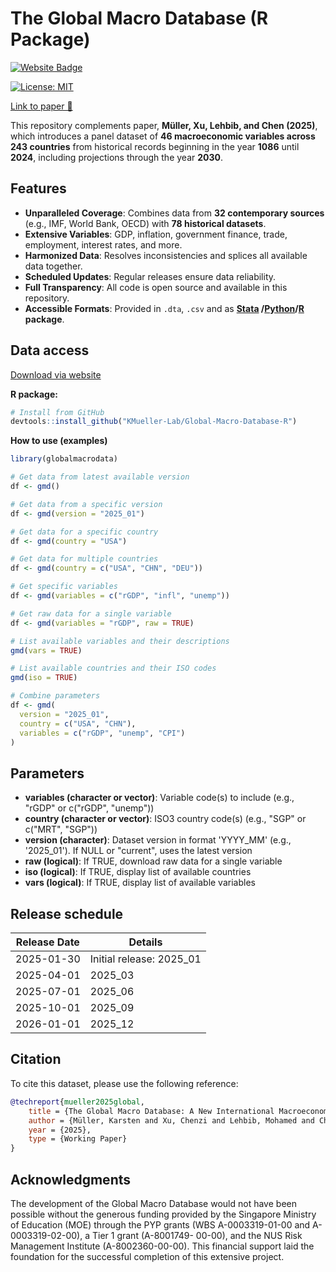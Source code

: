 # The Global Macro Database (R Package)
<a href="https://www.globalmacrodata.com" target="_blank" rel="noopener noreferrer">
    <img src="https://img.shields.io/badge/Website-Visit-blue?style=flat&logo=google-chrome" alt="Website Badge">
</a>

[![License: MIT](https://img.shields.io/badge/License-MIT-yellow.svg)](LICENSE)

[Link to paper 📄](https://www.globalmacrodata.com/research-paper.html)

This repository complements paper, **Müller, Xu, Lehbib, and Chen (2025)**, which introduces a panel dataset of **46 macroeconomic variables across 243 countries** from historical records beginning in the year **1086** until **2024**, including projections through the year **2030**.

## Features

- **Unparalleled Coverage**: Combines data from **32 contemporary sources** (e.g., IMF, World Bank, OECD) with **78 historical datasets**.
- **Extensive Variables**: GDP, inflation, government finance, trade, employment, interest rates, and more.
- **Harmonized Data**: Resolves inconsistencies and splices all available data together.
- **Scheduled Updates**: Regular releases ensure data reliability.
- **Full Transparency**: All code is open source and available in this repository.
- **Accessible Formats**: Provided in `.dta`, `.csv` and as **<a href="https://github.com/KMueller-Lab/Global-Macro-Database" target="_blank" rel="noopener noreferrer">Stata</a>
/<a href="https://github.com/KMueller-Lab/Global-Macro-Database-Python" target="_blank" rel="noopener noreferrer">Python</a>/<a href="https://github.com/KMueller-Lab/Global-Macro-Database-R" target="_blank" rel="noopener noreferrer">R</a> package**.

## Data access

<a href="https://www.globalmacrodata.com/data.html" target="_blank" rel="noopener noreferrer">Download via website</a>

**R package:**
```R
# Install from GitHub
devtools::install_github("KMueller-Lab/Global-Macro-Database-R")
```

**How to use (examples)**
```R
library(globalmacrodata)

# Get data from latest available version
df <- gmd()

# Get data from a specific version
df <- gmd(version = "2025_01")

# Get data for a specific country
df <- gmd(country = "USA")

# Get data for multiple countries
df <- gmd(country = c("USA", "CHN", "DEU"))

# Get specific variables
df <- gmd(variables = c("rGDP", "infl", "unemp"))

# Get raw data for a single variable
df <- gmd(variables = "rGDP", raw = TRUE)

# List available variables and their descriptions
gmd(vars = TRUE)

# List available countries and their ISO codes
gmd(iso = TRUE)

# Combine parameters
df <- gmd(
  version = "2025_01",
  country = c("USA", "CHN"),
  variables = c("rGDP", "unemp", "CPI")
)
```

## Parameters
- **variables (character or vector)**: Variable code(s) to include (e.g., "rGDP" or c("rGDP", "unemp"))
- **country (character or vector)**: ISO3 country code(s) (e.g., "SGP" or c("MRT", "SGP"))
- **version (character)**: Dataset version in format 'YYYY_MM' (e.g., '2025_01'). If NULL or "current", uses the latest version
- **raw (logical)**: If TRUE, download raw data for a single variable
- **iso (logical)**: If TRUE, display list of available countries
- **vars (logical)**: If TRUE, display list of available variables

## Release schedule 
| Release Date | Details         |
|--------------|-----------------|
| 2025-01-30   | Initial release: 2025_01 |
| 2025-04-01   | 2025_03         |
| 2025-07-01   | 2025_06         |
| 2025-10-01   | 2025_09         |
| 2026-01-01   | 2025_12         |

## Citation

To cite this dataset, please use the following reference:

```bibtex
@techreport{mueller2025global, 
    title = {The Global Macro Database: A New International Macroeconomic Dataset}, 
    author = {Müller, Karsten and Xu, Chenzi and Lehbib, Mohamed and Chen, Ziliang}, 
    year = {2025}, 
    type = {Working Paper}
}
```

## Acknowledgments

The development of the Global Macro Database would not have been possible without the generous funding provided by the Singapore Ministry of Education (MOE) through the PYP grants (WBS A-0003319-01-00 and A-0003319-02-00), a Tier 1 grant (A-8001749- 00-00), and the NUS Risk Management Institute (A-8002360-00-00). This financial support laid the foundation for the successful completion of this extensive project.
